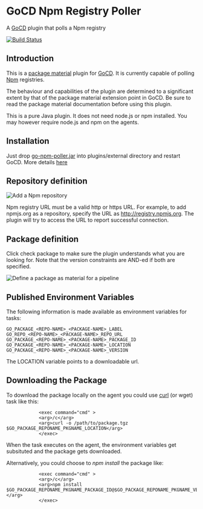 # GoCD Npm Registry Poller

A [GoCD](https://www.go.cd) plugin that polls a Npm registry

[![Build Status](https://travis-ci.org/varchev/go-npm-poller.svg?branch=master)](https://travis-ci.org/varchev/go-npm-poller)

Introduction
------------
This is a [package material](https://docs.go.cd/current/extension_points/package_repository_extension.html) plugin for [GoCD](https://www.go.cd). It is currently capable of polling [Npm](https://www.npmjs.com/) registries.

The behaviour and capabilities of the plugin are determined to a significant extent by that of the package material extension point in GoCD. Be sure to read the package material documentation before using this plugin.

This is a pure Java plugin. It does not need node.js or npm installed. You may however require node.js and npm on the agents.

Installation
------------
Just drop [go-npm-poller.jar](https://github.com/varchev/go-npm-poller/releases) into plugins/external directory and restart GoCD. More details [here](https://docs.go.cd/current/extension_points/plugin_user_guide.html)

Repository definition
---------------------
![Add a Npm repository][1]

Npm registry URL must be a valid http or https URL. For example, to add npmjs.org as a repository, specify the URL as http://registry.npmjs.org. The plugin will try to access the URL to report successful connection.

Package definition
------------------
Click check package to make sure the plugin understands what you are looking for. Note that the version constraints are AND-ed if both are specified.

![Define a package as material for a pipeline][2]

Published Environment Variables
-------------------------------
The following information is made available as environment variables for tasks:

    GO_PACKAGE_<REPO-NAME>_<PACKAGE-NAME>_LABEL
    GO_REPO_<REPO-NAME>_<PACKAGE-NAME>_REPO_URL
    GO_PACKAGE_<REPO-NAME>_<PACKAGE-NAME>_PACKAGE_ID
    GO_PACKAGE_<REPO-NAME>_<PACKAGE-NAME>_LOCATION
    GO_PACKAGE_<REPO-NAME>_<PACKAGE-NAME>_VERSION

The LOCATION variable points to a downloadable url.

Downloading the Package
-----------------------
To download the package locally on the agent you could use [curl](http://curl.haxx.se/) (or wget) task like this:

                <exec command="cmd" >
                <arg>/c</arg>
                <arg>curl -o /path/to/package.tgz $GO_PACKAGE_REPONAME_PKGNAME_LOCATION</arg>
                </exec>

When the task executes on the agent, the environment variables get subsituted and the package gets downloaded.

Alternatively, you could choose to *npm install* the package like:

                <exec command="cmd" >
                <arg>/c</arg>
                <arg>npm install $GO_PACKAGE_REPONAME_PKGNAME_PACKAGE_ID@$GO_PACKAGE_REPONAME_PKGNAME_VERSION </arg>
                </exec>
                

[1]: doc/npm-repo.png  "Define Npm Package Repository"
[2]: doc/npm-add-pkg.png  "Define package as material for a pipeline"
